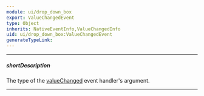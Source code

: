 ```yaml
---
module: ui/drop_down_box
export: ValueChangedEvent
type: Object
inherits: NativeEventInfo,ValueChangedInfo
uid: ui/drop_down_box:ValueChangedEvent
generateTypeLink: 
---
```

---
##### shortDescription
The type of the [valueChanged]({basewidgetpath}/Events/#valueChanged) event handler's argument.

---
<!-- Description goes here -->